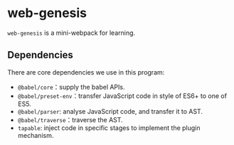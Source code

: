 # web-genesis
`web-genesis` is a mini-webpack for learning.

## Dependencies

There are core dependencies we use in this program:

- `@babel/core`：supply the babel APIs.
- `@babel/preset-env`：transfer JavaScript code in style of ES6+ to one of ES5.
- `@babel/parser`: analyse JavaScript code, and transfer it to AST.
- `@babel/traverse`：traverse the AST.
- `tapable`: inject code in specific stages to implement the plugin mechanism.


